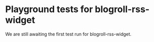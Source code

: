 # Playground tests for blogroll-rss-widget
We are still awaiting the first test run for blogroll-rss-widget.
